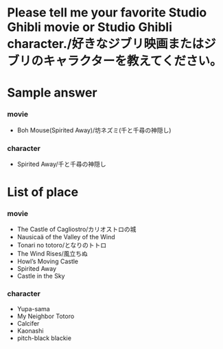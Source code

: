 # Please tell me your favorite Studio Ghibli movie or Studio Ghibli character./好きなジブリ映画またはジブリのキャラクターを教えてください。

# Sample answer
### movie
- Boh Mouse(Spirited Away)/坊ネズミ(千と千尋の神隠し)

### character
- Spirited Away/千と千尋の神隠し


# List of place
### movie 
- The Castle of Cagliostro/カリオストロの城
- Nausicaä of the Valley of the Wind
- Tonari no totoro/となりのトトロ
- The Wind Rises/風立ちぬ
- Howl’s Moving Castle
- Spirited Away
- Castle in the Sky

### character
- Yupa-sama
- My Neighbor Totoro
- Calcifer
- Kaonashi
- pitch-black blackie
  
